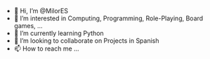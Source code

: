 - 👋 Hi, I’m @MilorES
- 👀 I’m interested in Computing, Programming, Role-Playing, Board games, ...
- 🌱 I’m currently learning Python
- 💞️ I’m looking to collaborate on Projects in Spanish
- 📫 How to reach me ...

<!---
MilorES/MilorES is a ✨ special ✨ repository because its `README.md` (this file) appears on your GitHub profile.
You can click the Preview link to take a look at your changes.
--->
